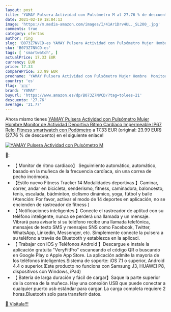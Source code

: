 ```yaml
---
layout: post
title: 'YAMAY Pulsera Actividad con Pulsómetro M al 27.76 % de descuento'
date: 2021-02-19 18:04:13
image: 'https://m.media-amazon.com/images/I/41Ar1Drv4UL._SL200_.jpg'
comments: true
category: ofertas
author: ring
slug: 'B073Z7NVCD-es YAMAY Pulsera Actividad con Pulsómetro Mujer Hombre...'
sku: 'B073Z7NVCD-es'
tags: [ 'smartwatch', ]
actualPrice: 17.33 EUR
currency: EUR
price: 17.33
comparePrice: 23.99 EUR
prodname: 'YAMAY Pulsera Actividad con Pulsómetro Mujer Hombre  Monitor de Actividad Deportiva  Ritmo Cardíaco  Impermeable IP67  Reloj Fitness  smartwatch con Podómetro'
country: 'es'
flag: '🇪🇸'
brand: 'YAMAY'
buyurl: 'https://www.amazon.es/dp/B073Z7NVCD/?tag=tolees-21'
descuento: '27.76'
average: '21.77'
---
```


Ahora mismo tienes [YAMAY Pulsera Actividad con Pulsómetro Mujer Hombre  Monitor de Actividad Deportiva  Ritmo Cardíaco  Impermeable IP67  Reloj Fitness  smartwatch con Podómetro](https://www.amazon.es/dp/B073Z7NVCD/?tag=tolees-21) a 17.33 EUR (original: 23.99 EUR) (27.76 %  de descuento) en el siguiente enlace!

[![YAMAY Pulsera Actividad con Pulsómetro M](https://m.media-amazon.com/images/I/41Ar1Drv4UL._SL200_.jpg)](https://www.amazon.es/dp/B073Z7NVCD/?tag=tolees-21)

🔎:

- 【 Monitor de ritmo cardiaco】 Seguimiento automático, automático, basado en la muñeca de la frecuencia cardíaca, sin una correa de pecho incómoda.
- 【Estilo nuevo Fitness Tracker 14 Modalidades deportivas 】Caminar, correr, andar en bicicleta, senderismo, fitness, caminadora, baloncesto, tenis, escalada, bádminton, ciclismo dinámico, yoga, fútbol y baile (Atención: Por favor, activar el modo de 14 deportes en aplicación, no se encienden de rastreador de fitness )
- 【 Notificaciones inteligentes 】Conecte el rastreador de aptitud con su teléfono inteligente, nunca se perderá una llamada y un mensaje. Vibrará para avisarle si su teléfono recibe una llamada telefónica, mensajes de texto SMS y mensajes SNS como Facebook, Twitter, WhatsApp, Linkedin, Messenger, etc. Simplemente conecte la pulsera a su teléfono a través de Bluetooth y establezca en la aplicaci.
- 【 Trabajar con IOS y Teléfonos Android 】Descargue e instale la aplicación gratuita "VeryFitPro" escaneando el código QR o buscando en Google Play o Apple App Store. La aplicación admite la mayoría de los teléfonos inteligentes.Sistema de soporte: iOS 7.1 o superior, Android 4.4 o superior.(Este producto no funciona con Samsung J3, HUAWEI P8, dispositivos con Windows, iPad)
- 【 Batería de larga duración y fácil de cargar】Saque la parte superior de la correa de la muñeca. Hay una conexión USB que puede conectar a cualquier puerto usb estándar para cargar. La carga completa requiere 2 horas.Bluetooth solo para transferir datos.

[🛒 Visítala!!!](https://www.amazon.es/dp/B073Z7NVCD/?tag=tolees-21)
